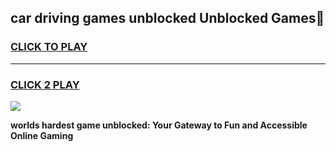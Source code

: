 
## car driving games unblocked Unblocked Games👋
<h3>
<a href="https://premium.freeplayer.one?title=car_driving_games_unblocked&ref=16F">CLICK TO PLAY</a></h3>
<hr>

<h3>
<a href="https://premium.freeplayer.one?title=car_driving_games_unblocked&ref=16F">CLICK 2 PLAY</a>
  
</h3>

<a href="https://premium.freeplayer.one?title=car_driving_games_unblocked&ref=16F/"><img src="https://clearcache.store/games.png"></a>


**worlds hardest game unblocked: Your Gateway to Fun and Accessible Online Gaming**
